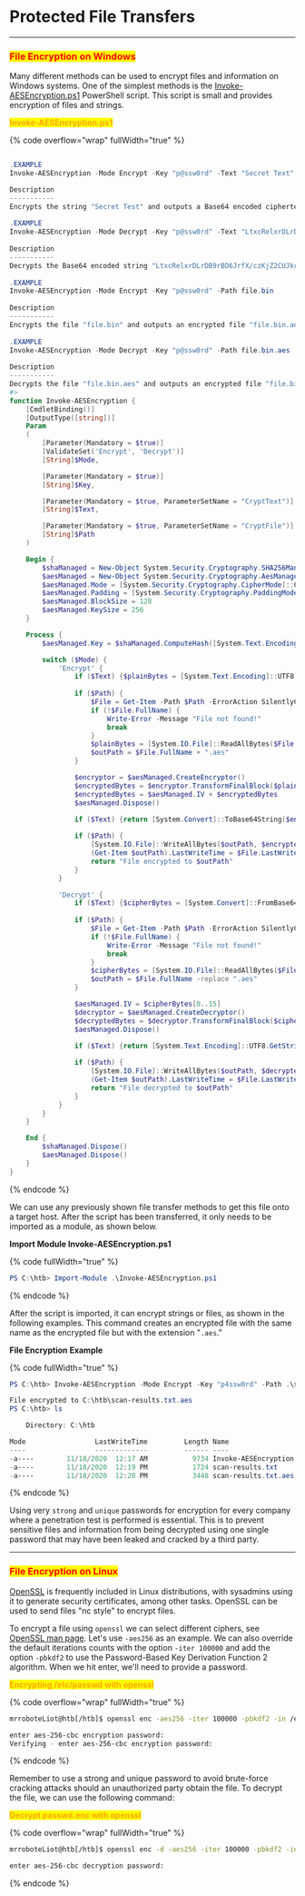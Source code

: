 # Protected File Transfers

***

### <mark style="color:red;">File Encryption on Windows</mark>

Many different methods can be used to encrypt files and information on Windows systems. One of the simplest methods is the [Invoke-AESEncryption.ps1](https://www.powershellgallery.com/packages/DRTools/4.0.2.3/Content/Functions/Invoke-AESEncryption.ps1) PowerShell script. This script is small and provides encryption of files and strings.

<mark style="color:orange;">**Invoke-AESEncryption.ps1**</mark>

{% code overflow="wrap" fullWidth="true" %}
```powershell

.EXAMPLE
Invoke-AESEncryption -Mode Encrypt -Key "p@ssw0rd" -Text "Secret Text" 

Description
-----------
Encrypts the string "Secret Test" and outputs a Base64 encoded ciphertext.
 
.EXAMPLE
Invoke-AESEncryption -Mode Decrypt -Key "p@ssw0rd" -Text "LtxcRelxrDLrDB9rBD6JrfX/czKjZ2CUJkrg++kAMfs="
 
Description
-----------
Decrypts the Base64 encoded string "LtxcRelxrDLrDB9rBD6JrfX/czKjZ2CUJkrg++kAMfs=" and outputs plain text.
 
.EXAMPLE
Invoke-AESEncryption -Mode Encrypt -Key "p@ssw0rd" -Path file.bin
 
Description
-----------
Encrypts the file "file.bin" and outputs an encrypted file "file.bin.aes"
 
.EXAMPLE
Invoke-AESEncryption -Mode Decrypt -Key "p@ssw0rd" -Path file.bin.aes
 
Description
-----------
Decrypts the file "file.bin.aes" and outputs an encrypted file "file.bin"
#>
function Invoke-AESEncryption {
    [CmdletBinding()]
    [OutputType([string])]
    Param
    (
        [Parameter(Mandatory = $true)]
        [ValidateSet('Encrypt', 'Decrypt')]
        [String]$Mode,

        [Parameter(Mandatory = $true)]
        [String]$Key,

        [Parameter(Mandatory = $true, ParameterSetName = "CryptText")]
        [String]$Text,

        [Parameter(Mandatory = $true, ParameterSetName = "CryptFile")]
        [String]$Path
    )

    Begin {
        $shaManaged = New-Object System.Security.Cryptography.SHA256Managed
        $aesManaged = New-Object System.Security.Cryptography.AesManaged
        $aesManaged.Mode = [System.Security.Cryptography.CipherMode]::CBC
        $aesManaged.Padding = [System.Security.Cryptography.PaddingMode]::Zeros
        $aesManaged.BlockSize = 128
        $aesManaged.KeySize = 256
    }

    Process {
        $aesManaged.Key = $shaManaged.ComputeHash([System.Text.Encoding]::UTF8.GetBytes($Key))

        switch ($Mode) {
            'Encrypt' {
                if ($Text) {$plainBytes = [System.Text.Encoding]::UTF8.GetBytes($Text)}
                
                if ($Path) {
                    $File = Get-Item -Path $Path -ErrorAction SilentlyContinue
                    if (!$File.FullName) {
                        Write-Error -Message "File not found!"
                        break
                    }
                    $plainBytes = [System.IO.File]::ReadAllBytes($File.FullName)
                    $outPath = $File.FullName + ".aes"
                }

                $encryptor = $aesManaged.CreateEncryptor()
                $encryptedBytes = $encryptor.TransformFinalBlock($plainBytes, 0, $plainBytes.Length)
                $encryptedBytes = $aesManaged.IV + $encryptedBytes
                $aesManaged.Dispose()

                if ($Text) {return [System.Convert]::ToBase64String($encryptedBytes)}
                
                if ($Path) {
                    [System.IO.File]::WriteAllBytes($outPath, $encryptedBytes)
                    (Get-Item $outPath).LastWriteTime = $File.LastWriteTime
                    return "File encrypted to $outPath"
                }
            }

            'Decrypt' {
                if ($Text) {$cipherBytes = [System.Convert]::FromBase64String($Text)}
                
                if ($Path) {
                    $File = Get-Item -Path $Path -ErrorAction SilentlyContinue
                    if (!$File.FullName) {
                        Write-Error -Message "File not found!"
                        break
                    }
                    $cipherBytes = [System.IO.File]::ReadAllBytes($File.FullName)
                    $outPath = $File.FullName -replace ".aes"
                }

                $aesManaged.IV = $cipherBytes[0..15]
                $decryptor = $aesManaged.CreateDecryptor()
                $decryptedBytes = $decryptor.TransformFinalBlock($cipherBytes, 16, $cipherBytes.Length - 16)
                $aesManaged.Dispose()

                if ($Text) {return [System.Text.Encoding]::UTF8.GetString($decryptedBytes).Trim([char]0)}
                
                if ($Path) {
                    [System.IO.File]::WriteAllBytes($outPath, $decryptedBytes)
                    (Get-Item $outPath).LastWriteTime = $File.LastWriteTime
                    return "File decrypted to $outPath"
                }
            }
        }
    }

    End {
        $shaManaged.Dispose()
        $aesManaged.Dispose()
    }
}
```
{% endcode %}

We can use any previously shown file transfer methods to get this file onto a target host. After the script has been transferred, it only needs to be imported as a module, as shown below.

**Import Module Invoke-AESEncryption.ps1**

{% code fullWidth="true" %}
```powershell
PS C:\htb> Import-Module .\Invoke-AESEncryption.ps1
```
{% endcode %}

After the script is imported, it can encrypt strings or files, as shown in the following examples. This command creates an encrypted file with the same name as the encrypted file but with the extension "`.aes`."

**File Encryption Example**

{% code fullWidth="true" %}
```powershell
PS C:\htb> Invoke-AESEncryption -Mode Encrypt -Key "p4ssw0rd" -Path .\scan-results.txt

File encrypted to C:\htb\scan-results.txt.aes
PS C:\htb> ls

    Directory: C:\htb

Mode                 LastWriteTime         Length Name
----                 -------------         ------ ----
-a----        11/18/2020  12:17 AM           9734 Invoke-AESEncryption.ps1
-a----        11/18/2020  12:19 PM           1724 scan-results.txt
-a----        11/18/2020  12:20 PM           3448 scan-results.txt.aes
```
{% endcode %}

Using very `strong` and `unique` passwords for encryption for every company where a penetration test is performed is essential. This is to prevent sensitive files and information from being decrypted using one single password that may have been leaked and cracked by a third party.

***

### <mark style="color:red;">File Encryption on Linux</mark>

[OpenSSL](https://www.openssl.org/) is frequently included in Linux distributions, with sysadmins using it to generate security certificates, among other tasks. OpenSSL can be used to send files "nc style" to encrypt files.

To encrypt a file using `openssl` we can select different ciphers, see [OpenSSL man page](https://www.openssl.org/docs/man1.1.1/man1/openssl-enc.html). Let's use `-aes256` as an example. We can also override the default iterations counts with the option `-iter 100000` and add the option `-pbkdf2` to use the Password-Based Key Derivation Function 2 algorithm. When we hit enter, we'll need to provide a password.

<mark style="color:orange;">**Encrypting /etc/passwd with openssl**</mark>

{% code overflow="wrap" fullWidth="true" %}
```bash
mrroboteLiot@htb[/htb]$ openssl enc -aes256 -iter 100000 -pbkdf2 -in /etc/passwd -out passwd.enc

enter aes-256-cbc encryption password:                                                         
Verifying - enter aes-256-cbc encryption password:                              
```
{% endcode %}

Remember to use a strong and unique password to avoid brute-force cracking attacks should an unauthorized party obtain the file. To decrypt the file, we can use the following command:

<mark style="color:orange;">**Decrypt passwd.enc with openssl**</mark>

{% code overflow="wrap" fullWidth="true" %}
```sh
mrroboteLiot@htb[/htb]$ openssl enc -d -aes256 -iter 100000 -pbkdf2 -in passwd.enc -out passwd                    

enter aes-256-cbc decryption password:
```
{% endcode %}
